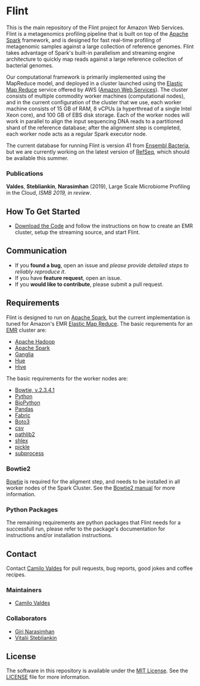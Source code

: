 # Flint

This is the main repository of the Flint project for Amazon Web Services. Flint is a metagenomics profiling pipeline that is built on top of the [Apache Spark][1] framework, and is designed for fast real-time profiling of metagenomic samples against a large collection of reference genomes. Flint takes advantage of Spark's built-in parallelism and streaming engine architecture to quickly map reads against a large reference collection of bacterial genomes.

Our computational framework is primarily implemented using the MapReduce model, and deployed in a cluster launched using the [Elastic Map Reduce][2] service offered by AWS ([Amazon Web Services][3]). The cluster consists of multiple commodity worker machines (computational nodes), and in the current configuration of the cluster that we use, each worker machine consists of 15 GB of RAM, 8 vCPUs (a hyperthread of a single Intel Xeon core), and 100 GB of EBS disk storage. Each of the worker nodes will work in parallel to align the input sequencing DNA reads to a partitioned shard of the reference database; after the alignment step is completed, each worker node acts as a regular Spark executor node.

The current database for running Flint is version 41 from [Ensembl Bacteria][4], but we are currently working on the latest version of [RefSeq][5], which should be available this summer.

### Publications
**Valdes**, **Stebliankin**, **Narasimhan** (2019), Large Scale Microbiome Profiling in the Cloud, _ISMB 2019, in review_.



## How To Get Started

- [Download the Code][6] and follow the instructions on how to create an EMR cluster, setup the streaming source, and start Flint.

## Communication

- If you **found a bug**, open an issue and _please provide detailed steps to reliably reproduce it_.
- If you have **feature request**, open an issue.
- If you **would like to contribute**, please submit a pull request.

## Requirements
Flint is designed to run on [Apache Spark][7], but the current implementation is tuned for Amazon's EMR [Elastic Map Reduce][8]. The basic requrements for an [EMR][9] cluster are:

- [Apache Hadoop][10]
- [Apache Spark][11]
- [Ganglia][12]
- [Hue][13]
- [Hive][14]

The basic requirements for the worker nodes are:

- [Bowtie, v.2.3.4.1][15]
- [Python][16]
- [BioPython][17]
- [Pandas][18]
- [Fabric][19]
- [Boto3][20]
- [csv][21]
- [pathlib2][22]
- [shlex][23]
- [pickle][24]
- [subprocess][25]


### Bowtie2

[Bowtie][26] is required for the aligment step, and needs to be installed in all worker nodes of the Spark Cluster.  See the [Bowtie2 manual][27] for more information.

### Python Packages

The remaining requirements are python packages that Flint needs for a successfull run, please refer to the package's documentation for instructions and/or installation instructions.

## Contact

Contact [Camilo Valdes][28] for pull requests, bug reports, good jokes and coffee recipes.

### Maintainers

- [Camilo Valdes][29]


### Collaborators

- [Giri Narasimhan][30]
- [Vitalii Stebliankin][31]


## License

The software in this repository is available under the [MIT License][32].  See the [LICENSE][33] file for more information.

[1]:	https://spark.apache.org
[2]:	https://aws.amazon.com/emr/
[3]:	https://aws.amazon.com
[4]:	https://bacteria.ensembl.org/index.html
[5]:	https://www.ncbi.nlm.nih.gov/refseq/
[6]:	https://github.com/camilo-v/flint
[7]:	https://spark.apache.org
[8]:	https://aws.amazon.com/emr/
[9]:	https://aws.amazon.com/emr/
[10]:	https://hadoop.apache.org
[11]:	https://spark.apache.org
[12]:	https://docs.aws.amazon.com/emr/latest/ReleaseGuide/emr-ganglia.html
[13]:	https://docs.aws.amazon.com/emr/latest/ReleaseGuide/emr-hue.html
[14]:	https://docs.aws.amazon.com/emr/latest/ReleaseGuide/emr-hive.html
[15]:	http://bowtie-bio.sourceforge.net/bowtie2/index.shtml
[16]:	https://www.python.org
[17]:	https://biopython.org
[18]:	https://pandas.pydata.org
[19]:	http://www.fabfile.org
[20]:	https://boto3.amazonaws.com/v1/documentation/api/latest/index.html
[21]:	https://docs.python.org/3/library/csv.html
[22]:	https://pypi.org/project/pathlib2/
[23]:	https://docs.python.org/3/library/shlex.html
[24]:	https://docs.python.org/3/library/pickle.html
[25]:	https://docs.python.org/2/library/subprocess.html
[26]:	http://bowtie-bio.sourceforge.net/bowtie2/index.shtml
[27]:	http://bowtie-bio.sourceforge.net/bowtie2/manual.shtml
[28]:	mailto:camilo@castflyer.com
[29]:	mailto:camilo@castflyer.com
[30]:	mailto:giri@cs.fiu.edu
[31]:	mailto:vsteb002@fiu.edu
[32]:	https://github.com/camilo-v/flint-aws/blob/master/LICENSE
[33]:	https://github.com/camilo-v/flint-aws/blob/master/LICENSE